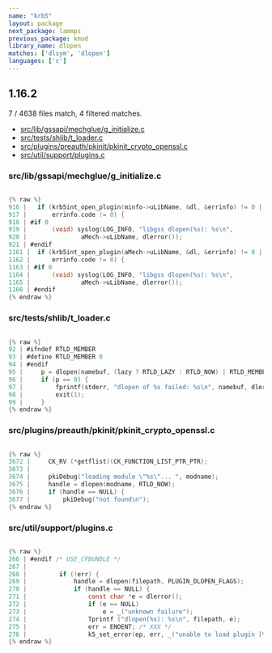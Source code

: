 ```yaml
---
name: "krb5"
layout: package
next_package: lammps
previous_package: kmod
library_name: dlopen
matches: ['dlsym', 'dlopen']
languages: ['c']
---
```

## 1.16.2
7 / 4638 files match, 4 filtered matches.

 - [src/lib/gssapi/mechglue/g_initialize.c](#srclibgssapimechglueg_initializec)
 - [src/tests/shlib/t_loader.c](#srctestsshlibt_loaderc)
 - [src/plugins/preauth/pkinit/pkinit_crypto_openssl.c](#srcpluginspreauthpkinitpkinit_crypto_opensslc)
 - [src/util/support/plugins.c](#srcutilsupportpluginsc)

### src/lib/gssapi/mechglue/g_initialize.c

```c

{% raw %}
916 | 	if (krb5int_open_plugin(minfo->uLibName, &dl, &errinfo) != 0 ||
917 | 	    errinfo.code != 0) {
918 | #if 0
919 | 		(void) syslog(LOG_INFO, "libgss dlopen(%s): %s\n",
920 | 				aMech->uLibName, dlerror());
921 | #endif
1161 | 	if (krb5int_open_plugin(aMech->uLibName, &dl, &errinfo) != 0 ||
1162 | 	    errinfo.code != 0) {
1163 | #if 0
1164 | 		(void) syslog(LOG_INFO, "libgss dlopen(%s): %s\n",
1165 | 				aMech->uLibName, dlerror());
1166 | #endif
{% endraw %}

```
### src/tests/shlib/t_loader.c

```c

{% raw %}
92 | #ifndef RTLD_MEMBER
93 | #define RTLD_MEMBER 0
94 | #endif
95 |     p = dlopen(namebuf, (lazy ? RTLD_LAZY : RTLD_NOW) | RTLD_MEMBER);
96 |     if (p == 0) {
97 |         fprintf(stderr, "dlopen of %s failed: %s\n", namebuf, dlerror());
98 |         exit(1);
99 |     }
{% endraw %}

```
### src/plugins/preauth/pkinit/pkinit_crypto_openssl.c

```c

{% raw %}
3672 |     CK_RV (*getflist)(CK_FUNCTION_LIST_PTR_PTR);
3673 | 
3674 |     pkiDebug("loading module \"%s\"... ", modname);
3675 |     handle = dlopen(modname, RTLD_NOW);
3676 |     if (handle == NULL) {
3677 |         pkiDebug("not found\n");
{% endraw %}

```
### src/util/support/plugins.c

```c

{% raw %}
266 | #endif /* USE_CFBUNDLE */
267 | 
268 |         if (!err) {
269 |             handle = dlopen(filepath, PLUGIN_DLOPEN_FLAGS);
270 |             if (handle == NULL) {
271 |                 const char *e = dlerror();
272 |                 if (e == NULL)
273 |                     e = _("unknown failure");
274 |                 Tprintf ("dlopen(%s): %s\n", filepath, e);
275 |                 err = ENOENT; /* XXX */
276 |                 k5_set_error(ep, err, _("unable to load plugin [%s]: %s"),
{% endraw %}

```